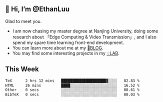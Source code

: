 ## 👋 Hi, I’m @EthanLuu

Glad to meet you.

- I am now chasing my master degree at Nanjing University, doing some research about 「Edge Computing & Video Transmission」, and I also spend my spare time learning front-end development.
- You can learn more about me at my [📝BLOG](https://blog.ethanloo.cn).
- You may find some interesting projects in my [💡LAB](https://lab.ethanloo.cn).

## This Week
<!--START_SECTION:waka-->

```txt
TeX      2 hrs 12 mins   ████████████████████▓░░░░   82.83 %
HTML     26 mins         ████░░░░░░░░░░░░░░░░░░░░░   16.52 %
Other    0 secs          ░░░░░░░░░░░░░░░░░░░░░░░░░   00.61 %
BibTeX   0 secs          ░░░░░░░░░░░░░░░░░░░░░░░░░   00.03 %
```

<!--END_SECTION:waka-->
